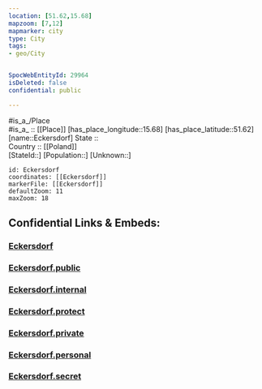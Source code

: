 ```yaml
---
location: [51.62,15.68] 
mapzoom: [7,12] 
mapmarker: city 
type: City
tags:
- geo/City


SpocWebEntityId: 29964
isDeleted: false
confidential: public

---
```

#is_a_/Place  
#is_a_ :: [[Place]] 
[has_place_longitude::15.68] 
[has_place_latitude::51.62] 
[name::Eckersdorf] 
State ::  
Country :: [[Poland]]  
[StateId::] 
[Population::] 
[Unknown::] 


```leaflet
id: Eckersdorf
coordinates: [[Eckersdorf]] 
markerFile: [[Eckersdorf]] 
defaultZoom: 11 
maxZoom: 18
```


## Confidential Links & Embeds: 

### [Eckersdorf](/_Standards/Earth/Continent/Europe/Europe~East/Poland/Provinces~Poland/Lubusz/City/Eckersdorf.md) 

### [Eckersdorf.public](/_public/Earth/Continent/Europe/Europe~East/Poland/Provinces~Poland/Lubusz/City/Eckersdorf.public.md) 

### [Eckersdorf.internal](/_internal/Earth/Continent/Europe/Europe~East/Poland/Provinces~Poland/Lubusz/City/Eckersdorf.internal.md) 

### [Eckersdorf.protect](/_protect/Earth/Continent/Europe/Europe~East/Poland/Provinces~Poland/Lubusz/City/Eckersdorf.protect.md) 

### [Eckersdorf.private](/_private/Earth/Continent/Europe/Europe~East/Poland/Provinces~Poland/Lubusz/City/Eckersdorf.private.md) 

### [Eckersdorf.personal](/_personal/Earth/Continent/Europe/Europe~East/Poland/Provinces~Poland/Lubusz/City/Eckersdorf.personal.md) 

### [Eckersdorf.secret](/_secret/Earth/Continent/Europe/Europe~East/Poland/Provinces~Poland/Lubusz/City/Eckersdorf.secret.md)


